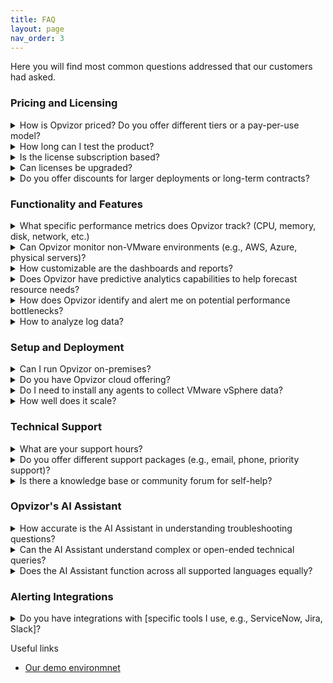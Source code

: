 ```yaml
---
title: FAQ
layout: page
nav_order: 3
---
```


Here you will find most common questions addressed that our customers had asked.

### Pricing and Licensing

<details>
<summary>How is Opvizor priced? Do you offer different tiers or a pay-per-use model?</summary>

Opvizor offers multiple subscriptions based on what exactly you need.

<p>More you can find here on <a href="https://opvizor.com/pricing">Opvizor's website</a></p>
</details>

<details>
<summary>How long can I test the product?</summary>

Opvizor comes with a 30-day trial that includes all features. Please contact our sales team if you need to expand the trial.

<p>More you can find here on <a href="https://opvizor.com/pricing">Opvizor's website</a></p>
</details>

<details>
<summary>Is the license subscription based?</summary>

Yes, Opvizor is subscription-based licensed for the base licenses and the extensions.

<p>More you can find here on <a href="https://opvizor.com/pricing">Opvizor's website</a></p>
</details>

<details>
<summary>Can licenses be upgraded?</summary>

Yes, licenses can be upgraded at any time and the license costs will be charged pro-rata.

<p>More you can find here on <a href="https://opvizor.com/pricing">Opvizor's website</a></p>
</details>

<details>
<summary>Do you offer discounts for larger deployments or long-term contracts?</summary>

Discounts are available on both - larger deployments as well as for long-term contracts.

<p>More you can find here on <a href="https://opvizor.com/pricing">Opvizor's website</a></p>
</details>

### Functionality and Features

<details>
<summary>What specific performance metrics does Opvizor track? (CPU, memory, disk, network, etc.)</summary>

Opvizor supports variety of metrics across all important layers of the performance and capacity stacks.

<p>More you can find here on <a href="https://opvizor.com/product">Opvizor's website</a></p>
</details>

<details>
<summary>Can Opvizor monitor non-VMware environments (e.g., AWS, Azure, physical servers)?</summary>

While Opvizor's main focus is to cover VMware environments it also supports other virtualization platforms like Proxmox and Oracle libvirt as well as AWS and other cloud services. Physical servers and other virtual machines are also covered.

<p>More you can find here on <a href="https://opvizor.com/product">Opvizor's website</a></p>
</details>

<details>
<summary>How customizable are the dashboards and reports?</summary>

Dashboards can be easily adjusted up to each and every specific panel. New panels for additional metrics can be added within a minutes. We are always happy to ship additional custom dashboards for your needs.

<p>More you can find here on <a href="https://opvizor.com/product">Opvizor's website</a></p>
</details>

<details>
<summary>Does Opvizor have predictive analytics capabilities to help forecast resource needs?</summary>

Opvizor includes a set of capacity planning dashboards allowing you to plan your infrastructure proactively up a head.

<p>More you can find here on <a href="https://opvizor.com/product">Opvizor's website</a></p>
</details>

<details>
<summary>How does Opvizor identify and alert me on potential performance bottlenecks?</summary>

<p>Many panels are equipped with a pre-configured alerts and thresholds so you get notified immediately once the thesholds are reached. Additional alerts can be configured easily as well.</p>

<p>More you can find here on <a href="https://opvizor.com/product">Opvizor's website</a></p>
</details>

<details>
<summary>How to analyze log data?</summary>

<p>Opvizor supports the Syslog protocol and you can simply configure the ESXi hosts, the vCSA appliance and many other systems to send data to the virtual appliance.</p>

<p>More you can find here on <a href="https://opvizor.com/product">Opvizor's website</a></p>
</details>


### Setup and Deployment

<details>
<summary>Can I run Opvizor on-premises?</summary>

<p>Yes, Opvizor runs without any internet connectivity.</p>

<p>Opvizor is available as a virtual appliance that you can import into your VMware vSphere environment. Patches can be downloaded from our customer portal and installed without any internet access.</p>

<p>More you can find here on <a href="https://opvizor.com/product">Opvizor's website</a></p>
</details>

<details>
<summary>Do you have Opvizor cloud offering?</summary>

<p>Yes, we offer Opvizor in cloud so you wouldn't have to worry about data storange, retention, etc.</p>

<p>More you can find here on <a href="https://cloud.opvizor.com/#/">Opvizor's website</a></p>
</details>

<details>
<summary>Do I need to install any agents to collect VMware vSphere data?</summary>

Many integrations work without installing an agent:
<ul>
    <li>VMware vSphere</li>
    <li>NetApp</li>
    <li>Microsoft SQL</li>
    <li>Oracle</li>
    <li>PostgreSQL</li>
    <li>Dell PowerMax</li>
    <li>Cisco UCS</li>
    <li>Cisco Switches</li>
    <li>Brocade Switches</li>
</ul>

<p>Agents are required for Operating System data and some applications.</p>


<p>More you can find here on <a href="https://opvizor.com/product">Opvizor's website</a></p>
</details>

<details>
<summary>How well does it scale?</summary>

Opvizor has been developed with scalability and efficiency in mind. Most deployments consist of a single virtual appliance that can consume all metrics, logs and configuration data. When exceeding 100 ESXi hosts and 1500 VMs, we recommend a split into 2 virtual appliances.  In any case, you see all data within the dashboards.

<p>More you can find here on <a href="https://opvizor.com/product">Opvizor's website</a></p>
</details>

### Technical Support

<details>
<summary>What are your support hours?</summary>

Normally we work in CET time zone however we are flexible and can adjust based on your convenience.

<p>More you can find here on <a href="https://opvizor.com/product">Opvizor's website</a></p>
</details>

<details>
<summary>Do you offer different support packages (e.g., email, phone, priority support)?</summary>

We threat all our customers equally and with priority. We are always happy to schedule a web/video session with a customer to better understand their issue that can eventually become an improvement in our product.

<p>More you can find here on <a href="https://opvizor.com/product">Opvizor's website</a></p>
</details>

<details>
<summary>Is there a knowledge base or community forum for self-help?</summary>

Currently you can head to https://codenotary.freshdesk.com/support/home for tutorials covering different Opvizor areas.

<p>More you can find here on <a href="https://opvizor.com/product">Opvizor's website</a></p>
</details>

### Opvizor's AI Assistant

<details>
<summary>How accurate is the AI Assistant in understanding troubleshooting questions?</summary>

Opvizor's AI assistant is always context aware. You can chat with any specific panel and the assistant will communicate back the answer taking into account the data available specifically on that panel.

<p>More you can find here on <a href="https://opvizor.com/product">Opvizor's website</a></p>
</details>

<details>
<summary>Can the AI Assistant understand complex or open-ended technical queries?</summary>

Definitely the assistant understands normal human being language, even if the question is with a more complex structure.

<p>More you can find here on <a href="https://opvizor.com/product">Opvizor's website</a></p>
</details>

<details>
<summary>Does the AI Assistant function across all supported languages equally?</summary>

While we currently officially support English we encourage you to try any language. It should still handle it however the quality may be degraded. But please do let us know how it goes so we can improve.

<p>More you can find here on <a href="https://opvizor.com/product">Opvizor's website</a></p>
</details>

### Alerting Integrations

<details>
<summary>Do you have integrations with [specific tools I use, e.g., ServiceNow, Jira, Slack]?</summary>

We use Grafana as the main interface for the user experience in Opvizor. The built-in alerting features have plenty of alerting integrations available starting from email up to instant messengers like Slack and Discord for example. 

<p>More you can find here on <a href="https://opvizor.com/product">Opvizor's website</a></p>
</details>

Useful links

- [Our demo environmnet](https://demoml.codenotary.io/)
